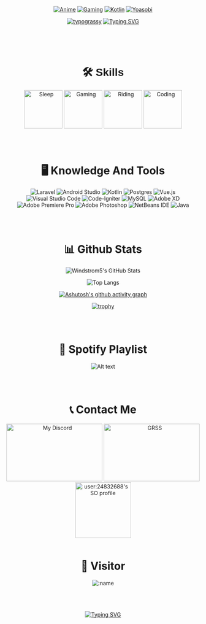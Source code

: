 <div align="center">
  
  [![Anime](https://img.shields.io/badge/Anime-Lover-pink?style=flat-square&logo=anime)](https://myanimelist.net/profile/team_onodera12)
  [![Gaming](https://img.shields.io/badge/Gaming-Enthusiast-blue?style=flat-square&logo=pc)](https://steamcommunity.com/profiles/76561198881808539/)
  [![Kotlin](https://img.shields.io/badge/Kotlin-Developer-orange?style=flat-square&logo=kotlin)](https://github.com/Windstrom5/Tugas_Akhir)
  [![Yoasobi](https://img.shields.io/badge/Yoasobi-Fan-lightgreen?style=flat-square&logo=spotify)](https://open.spotify.com/artist/64tJ2EAv1R6UaZqc4iOCyj)

  
  [![typograssy](https://typograssy.deno.dev/api?text=私のプロフィールへようこそ&bg=000000&number=150)](https://github.com/kawarimidoll/typograssy)
  [![Typing SVG](https://readme-typing-svg.demolab.com?font=Lugrasimo&size=50&pause=1000&color=1F20EE&center=true&random=false&width=1000&height=100&lines=Welcome+to+my+Github+Profile)](https://git.io/typing-svg)

<br>
<br>
<br>

###  <h1 style="font-family: 'Arial Black', sans-serif;">🛠️ Skills</h1>


  <img src="https://media.tenor.com/HyCEde0nYMsAAAAi/blonde-big-eyes.gif" alt="Sleep" style="width: 100px; height: 100px;">   <img src="https://media.tenor.com/MKKY8W8v1tMAAAAi/molly-jinzhan.gif" alt="Gaming" style="width: 100px; height: 100px;">   <img src="https://media.tenor.com/C-iFnnoFqIIAAAAi/mbb-monkey.gif" alt="Riding" style="width: 100px; height: 100px;">   <img src="https://media.tenor.com/A-xepNszV9YAAAAi/ai-bot.gif" alt="Coding" style="width: 100px; height: 100px;">

<br>
<br>

###  <h1>🖥️ Knowledge And Tools</h1>
![Laravel](https://img.shields.io/badge/laravel-%23FF2D20.svg?style=for-the-badge&logo=laravel&logoColor=white) ![Android Studio](https://img.shields.io/badge/android%20studio-346ac1?style=for-the-badge&logo=android%20studio&logoColor=white) ![Kotlin](https://img.shields.io/badge/kotlin-%237F52FF.svg?style=for-the-badge&logo=kotlin&logoColor=white) ![Postgres](https://img.shields.io/badge/postgres-%23316192.svg?style=for-the-badge&logo=postgresql&logoColor=white) ![Vue.js](https://img.shields.io/badge/vuejs-%2335495e.svg?style=for-the-badge&logo=vuedotjs&logoColor=%234FC08D) ![Visual Studio Code](https://img.shields.io/badge/Visual%20Studio%20Code-0078d7.svg?style=for-the-badge&logo=visual-studio-code&logoColor=white) ![Code-Igniter](https://img.shields.io/badge/CodeIgniter-%23EF4223.svg?style=for-the-badge&logo=codeIgniter&logoColor=white) ![MySQL](https://img.shields.io/badge/mysql-4479A1.svg?style=for-the-badge&logo=mysql&logoColor=white) ![Adobe XD](https://img.shields.io/badge/Adobe%20XD-470137?style=for-the-badge&logo=Adobe%20XD&logoColor=#FF61F6) ![Adobe Premiere Pro](https://img.shields.io/badge/Adobe%20Premiere%20Pro-9999FF.svg?style=for-the-badge&logo=Adobe%20Premiere%20Pro&logoColor=white) ![Adobe Photoshop](https://img.shields.io/badge/adobe%20photoshop-%2331A8FF.svg?style=for-the-badge&logo=adobe%20photoshop&logoColor=white) ![NetBeans IDE](https://img.shields.io/badge/NetBeansIDE-1B6AC6.svg?style=for-the-badge&logo=apache-netbeans-ide&logoColor=white) ![Java](https://img.shields.io/badge/java-%23ED8B00.svg?style=for-the-badge&logo=openjdk&logoColor=white)

<br>
<br>

###  <h1>📊 **Github Stats**</h1>

  ![Windstrom5's GitHub Stats](https://github-readme-stats.vercel.app/api?username=Windstrom5&show_icons=true&theme=midnight-purple")
  
  
  ![Top Langs](https://github-readme-stats.vercel.app/api/top-langs/?username=Windstrom5&layout=compact&theme=neon)

  
  [![Ashutosh's github activity graph](https://github-readme-activity-graph.vercel.app/graph?username=Windstrom5&theme=tokyo-night)](https://github.com/ashutosh00710/github-readme-activity-graph)

  
  [![trophy](https://github-profile-trophy.vercel.app/?username=Windstrom5)](https://github.com/ryo-ma/github-profile-trophy)

<br>
<br>

###  <h1>🎵 **Spotify Playlist**</h1>
  
  ![Alt text](https://spotify-recently-played-readme.vercel.app/api?user=31hylwowzyrwilair3s7pf6fs4wy)

<br>
<br>

###  <h1>📞 **Contact Me**</h1>

  <a href="https://discord.com/users/411135817449340929" target="_blank"><img src="https://lanyard.cnrad.dev/api/411135817449340929?theme=light&bg=4deeea&animated=false&hideDiscrim=true" alt="My Discord" style="height: 150px; width: 250px;"></a>
  <a href="https://steamcommunity.com/profiles/76561198881808539" target="_blank"><img src="https://github-readme-steam-card.vercel.app/status/?steamid=76561198881808539" alt="GRSS" style="height: 150px; width: 250px;"></a>
  <a href="https://github.com/johannchopin/stackoverflow-readme-profile">  <img src="https://stackoverflow-readme-profile.johannchopin.fr/profile/24832688?theme=monokai&website=true&location=true" alt="user:24832688's SO profile" style="height: 145px;"></a>
<br>
<br>

###  <h1>🧑 **Visitor**</h1>

<img src="https://count.getloli.com/get/@:name ?theme=rule34" alt=":name" />

<br>
<br>
<br>
<br>

[![Typing SVG](https://readme-typing-svg.demolab.com?font=Noto+Serif+Japanese&size=50&pause=1000&color=4DEEEA&center=true&random=false&width=500&height=100&lines=%E3%81%82%E3%82%8A%E3%81%8C%E3%81%A8%E3%81%86+%E3%81%94%E3%81%96%E3%81%84%E3%81%BE%E3%81%99)](https://git.io/typing-svg)
</div>

